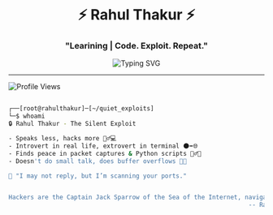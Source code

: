 <h1 align="center">⚡ Rahul Thakur ⚡</h1>
<h3 align="center">"Learining | Code. Exploit. Repeat."</h3>

<p align="center">
  <img src="https://readme-typing-svg.herokuapp.com/?font=Fira+Code&size=22&pause=1000&color=00FF00&center=true&vCenter=true&width=600&lines=👾+Cybersecurity+Analyst+%7C+Red+Teamer;🔍+Pentester+%7C+Bug+Bounty+Hunter;🛡️+CTF+Player+%7C+Exploit+Dev;👨‍💻+Living+Off+the+Land+%7C+Breaking+Rules+to+Protect+Them" alt="Typing SVG" />
</p>





---
![Profile Views](https://komarev.com/ghpvc/?username=rahulthakur&label=Profile%20views&color=0e75b6&style=flat)


```bash

┌──[root@rahulthakur]─[~/quiet_exploits]
└─$ whoami
🔒 Rahul Thakur - The Silent Exploit

- Speaks less, hacks more 🧘‍♂️💻
- Introvert in real life, extrovert in terminal 🌑➡️🌐
- Finds peace in packet captures & Python scripts 🧘‍♂️🐍
- Doesn't do small talk, does buffer overflows 🧠💥

📡 "I may not reply, but I’m scanning your ports."


Hackers are the Captain Jack Sparrow of the Sea of the Internet, navigating through the waves in search of treasure... and that treasure is data.
                                                                  -- Rahul Thakur
